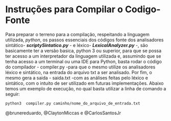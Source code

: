 # Instruções para Compilar o Codigo-Fonte
 Para preparar o terreno para a compilação, respeitando a linguagem utilizada, *python*, os  passos  essenciais dos códigos fonte dos analisadores sintático- ***scriptySintatico.py*** - e léxico- ***LexicalAnalyzer.py*** -, são basicamente ter a versão basica, python 3 ou superior, para que se possa ter acesso a um interpretador da linguagem utilizada e, assumindo que se tenha acesso a um terminal ou uma IDE para Python, basta rodar o código do compilador - compiler.py -para que o mesmo utilize os analisadores léxico e sintático, na entrada do arquivo txt a ser analisado. Por fim, o mesmo gera a saida - saida.txt  -com as análises feitas pelo léxico e sintático, com o intuito de ser utilizado em futuras implementações. Abaixo temos um exemplo de execução, no qual basta utilizar a linha de comando a seguir:
```
python3  compiler.py caminho/nome_do_arquivo_de_entrada.txt 
```
@brunereduardo, @ClaytonMiccas e @CarlosSantosJr
